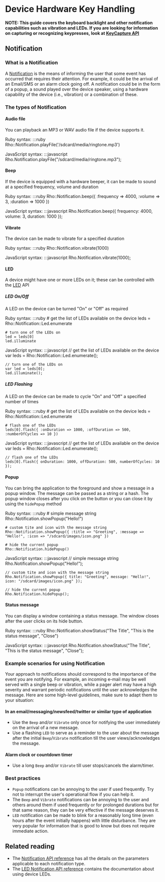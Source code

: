 # Device Hardware Key Handling

**NOTE: This guide covers the keyboard backlight and other notification capabilities such as vibration and LEDs. If you are looking for information on capturing or recognizing keypresses, look at [KeyCapture API](../api/keycapture)**

## Notification

### What is a Notification

A [Notification](../api/Notification) is the means of informing the user that some event has occurred that requires their attention. For example, it could be the arrival of an Email/SMS or an alarm clock going off. A notification could be in the form of a popup, a sound played over the device speaker, using a hardware capability of the device (i.e., vibration) or a combination of these.

### The types of Notification

#### Audio file

You can playback an MP3 or WAV audio file if the device supports it.

Ruby syntax:
    :::ruby
    Rho::Notification.playFile('/sdcard/media/ringtone.mp3')
    
JavaScript syntax:
    :::javascript
    Rho.Notification.playFile("/sdcard/media/ringtone.mp3");

#### Beep

If the device is equipped with a hardware beeper, it can be made to sound at a specified frequency, volume and duration

Ruby syntax:
    :::ruby
    Rho::Notification.beep({ :frequency => 4000, :volume => 3, :duration => 1000 })
    
JavaScript syntax:
    :::javascript
    Rho.Notification.beep({ frequency: 4000, volume: 3, duration: 1000 });

#### Vibrate

The device can be made to vibrate for a specified duration

Ruby syntax:
    :::ruby
    Rho::Notification.vibrate(1000)
    
JavaScript syntax:
    :::javascript
    Rho.Notification.vibrate(1000);

#### LED

A device might have one or more LEDs on it; these can be controlled with the [LED](../api/Notification.Led) API

##### LED On/Off

A LED on the device can be turned "On" or "Off" as required

Ruby syntax:
    :::ruby
    # get the list of LEDs available on the device
    leds = Rho::Notification::Led.enumerate
    
    # turn one of the LEDs on
    led = leds[0]
    led.illuminate
    
JavaScript syntax:
    :::javascript
    // get the list of LEDs available on the device
    var leds = Rho::Notification::Led.enumerate();
    
    // turn one of the LEDs on
    var led = leds[0];
    led.illuminate();

##### LED Flashing

A LED on the device can be made to cycle "On" and "Off" a specified number of times

Ruby syntax:
    :::ruby
    # get the list of LEDs available on the device
    leds = Rho::Notification::Led.enumerate
    
    # flash one of the LEDs
    leds[0].flash({ :onDuration => 1000, :offDuration => 500, :numberOfCycles => 10 })
    
JavaScript syntax:
    :::javascript
    // get the list of LEDs available on the device
    var leds = Rho::Notification::Led.enumerate();
    
    // flash one of the LEDs
    leds[0].flash({ onDuration: 1000, offDuration: 500, numberOfCycles: 10 });

#### Popup

You can bring the application to the foreground and show a message in a popup window. The message can be passed as a string or a hash. The popup window closes after you click on the button or you can close it by using the `hidePopup` method

Ruby syntax:
    :::ruby
    # simple message string
    Rho::Notification.showPopup("Hello!")
    
    # custom tite and icon with the message string
    Rho::Notification.showPopup({ :title => "Greeting", :message => "Hello!", :icon => "/sdcard/images/icon.png" })
    
    # hide the current popup
    Rho::Notification.hidePopup()
    
JavaScript syntax:
    :::javascript
    // simple message string
    Rho.Notification.showPopup("Hello!");
    
    // custom tite and icon with the message string
    Rho.Notification.showPopup({ title: "Greeting", message: "Hello!", icon: "/sdcard/images/icon.png" });
    
    // hide the current popup
    Rho.Notification.hidePopup();

#### Status message

You can display a window containing a status message. The window closes after the user clicks on its hide button.

Ruby syntax:
    :::ruby
    Rho::Notification.showStatus("The Title", "This is the status message", "Close")
    
JavaScript syntax:
    :::javascript
    Rho.Notification.showStatus("The Title", "This is the status message", "Close");

### Example scenarios for using Notification

Your approach to notifications should correspond to the importance of the event you are notifying. For example, an incoming e-mail may be well served with a single beep or vibration, while a pager alert may have a high severity and warrant periodic notifications until the user acknowledges the message. Here are some high-level guidelines, make sure to adapt them to your situation:

#### In an email/messaging/newsfeed/twitter or similar type of application

* Use the `Beep` and/or `Vibrate` only once for notifying the user immediately on the arrival of a new message.
* Use a flashing `LED` to serve as a reminder to the user about the message after the initial `Beep`/`Vibrate` notification till the user views/acknowledges the message.

#### Alarm clock or countdown timer

* Use a long `Beep` and/or `Vibrate` till user stops/cancels the alarm/timer.

### Best practices

* `Popup` notifications can be annoying to the user if used frequently. Try not to interrupt the user's operational flow if you can help it.
* The `Beep` and `Vibrate` notifications can be annoying to the user and others around them if used frequently or for prolonged durations but for that same reason, they can be very effective if the message deserves it.
* `LED` notification can be made to blink for a reasonably long time (even hours after the event initially happens) with little disturbance. They are very popular for information that is good to know but does not require immediate action.


## Related reading

* The [Notification API reference](../api/Notification) has all the details on the parameters applicable to each notification type.
* The [LED Notification API reference](../api/Notification.Led) contains the documentation about using device LEDs.
